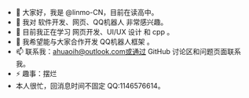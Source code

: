- 👋 大家好，我是 @linmo-CN，目前在读高中。
- 👀 我对 软件开发、网页、QQ机器人 非常感兴趣。
- 🌱 目前我正在学习 网页开发、UI/UX 设计 和 cpp 。
- 💞️ 我希望能与大家合作开发 QQ机器人框架 。
- 📫 联系我：ahuaoih@outlook.com或通过 GitHub 讨论区和问题页面联系我。
- ⚡ 趣事：摆烂
- 本人很忙，回消息时间不固定 QQ:1146576614。
<!---  
linmo-CN/linmo-CN is a ✨ special ✨ repository because its `README.md` (this file) appears on your GitHub profile.
You can click the Preview link to take a look at your changes.
--->
